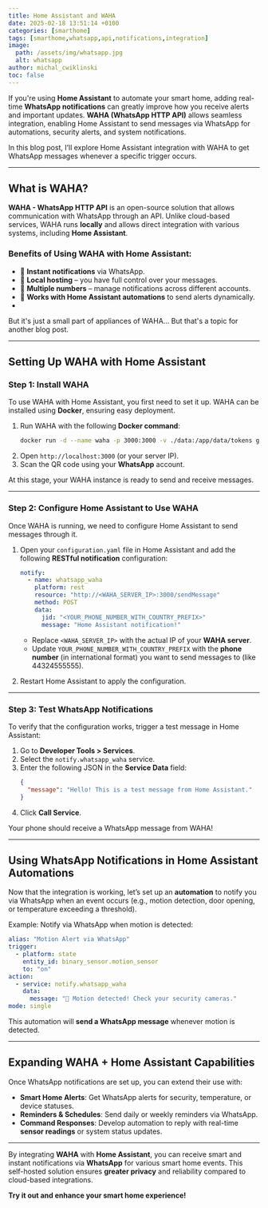 ```yaml
---
title: Home Assistant and WAHA
date: 2025-02-18 13:51:14 +0100
categories: [smarthome]
tags: [smarthome,whatsapp,api,notifications,integration]
image:
  path: /assets/img/whatsapp.jpg
  alt: whatsapp
author: michal_cwiklinski
toc: false
---
```


If you're using **Home Assistant** to automate your smart home, adding real-time **WhatsApp notifications** can greatly improve how you receive alerts and important updates. **WAHA (WhatsApp HTTP API)** allows seamless integration, enabling Home Assistant to send messages via WhatsApp for automations, security alerts, and system notifications.

In this blog post, I’ll explore Home Assistant integration with WAHA to get WhatsApp messages whenever a specific trigger occurs.

---

## What is WAHA?

**WAHA - WhatsApp HTTP API** is an open-source solution that allows communication with WhatsApp through an API. Unlike cloud-based services, WAHA runs **locally** and allows direct integration with various systems, including **Home Assistant**.

### Benefits of Using WAHA with Home Assistant:
- 🔹 **Instant notifications** via WhatsApp.
- 🔹 **Local hosting** – you have full control over your messages.
- 🔹 **Multiple numbers** – manage notifications across different accounts.
- 🔹 **Works with Home Assistant automations** to send alerts dynamically.
- 
But it's just a small part of appliances of WAHA... But that's a topic for another blog post.

---

## Setting Up WAHA with Home Assistant

### **Step 1: Install WAHA**
To use WAHA with Home Assistant, you first need to set it up. WAHA can be installed using **Docker**, ensuring easy deployment.

1. Run WAHA with the following **Docker command**:
   ```sh
   docker run -d --name waha -p 3000:3000 -v ./data:/app/data/tokens ghcr.io/tulir/whatsmeow-http-api
   ```
2. Open `http://localhost:3000` (or your server IP).
3. Scan the QR code using your **WhatsApp** account.

At this stage, your WAHA instance is ready to send and receive messages.

---

### **Step 2: Configure Home Assistant to Use WAHA**
Once WAHA is running, we need to configure Home Assistant to send messages through it.

1. Open your `configuration.yaml` file in Home Assistant and add the following **RESTful notification** configuration:
   ```yaml
   notify:
     - name: whatsapp_waha
       platform: rest
       resource: "http://<WAHA_SERVER_IP>:3000/sendMessage"
       method: POST
       data:
         jid: "<YOUR_PHONE_NUMBER_WITH_COUNTRY_PREFIX>"
         message: "Home Assistant notification!"
   ```

   - Replace `<WAHA_SERVER_IP>` with the actual IP of your **WAHA server**.
   - Update `YOUR_PHONE_NUMBER_WITH_COUNTRY_PREFIX` with the **phone number** (in international format) you want to send messages to (like 44324555555).

2. Restart Home Assistant to apply the configuration.

---

### **Step 3: Test WhatsApp Notifications**
To verify that the configuration works, trigger a test message in Home Assistant:

1. Go to **Developer Tools > Services**.
2. Select the `notify.whatsapp_waha` service.
3. Enter the following JSON in the **Service Data** field:
   ```json
   {
     "message": "Hello! This is a test message from Home Assistant."
   }
   ```
4. Click **Call Service**.

Your phone should receive a WhatsApp message from WAHA!

---

## **Using WhatsApp Notifications in Home Assistant Automations**
Now that the integration is working, let’s set up an **automation** to notify you via WhatsApp when an event occurs (e.g., motion detection, door opening, or temperature exceeding a threshold).

Example: Notify via WhatsApp when motion is detected:

```yaml
alias: "Motion Alert via WhatsApp"
trigger:
  - platform: state
    entity_id: binary_sensor.motion_sensor
    to: "on"
action:
  - service: notify.whatsapp_waha
    data:
      message: "🚨 Motion detected! Check your security cameras."
mode: single
```

This automation will **send a WhatsApp message** whenever motion is detected.

---

## **Expanding WAHA + Home Assistant Capabilities**
Once WhatsApp notifications are set up, you can extend their use with:
- **Smart Home Alerts**: Get WhatsApp alerts for security, temperature, or device statuses.
- **Reminders & Schedules**: Send daily or weekly reminders via WhatsApp.
- **Command Responses**: Develop automation to reply with real-time **sensor readings** or system status updates.

---

By integrating **WAHA** with **Home Assistant**, you can receive smart and instant notifications via **WhatsApp** for various smart home events. This self-hosted solution ensures **greater privacy** and reliability compared to cloud-based integrations.

**Try it out and enhance your smart home experience!**